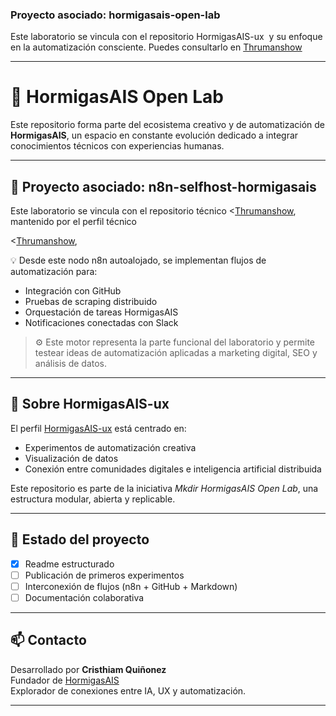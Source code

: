 ### Proyecto asociado: hormigasais-open-lab 

Este laboratorio se vincula con el repositorio HormigasAIS-ux  y su enfoque en la automatización consciente. Puedes consultarlo en [Thrumanshow](https://github.com/Thrumanshow/Thrumanshow)


---

# 🧪 HormigasAIS Open Lab

Este repositorio forma parte del ecosistema creativo y de automatización de **HormigasAIS**, un espacio en constante evolución dedicado a integrar conocimientos técnicos con experiencias humanas.

---

## 🔗 Proyecto asociado: n8n-selfhost-hormigasais

Este laboratorio se vincula con el repositorio técnico <[Thrumanshow](https://github.com/Thrumanshow/CRWSSA-Base), mantenido por el perfil técnico 

<[Thrumanshow](https://github.com/Thrumanshow/n8n-selfhost-hormigasais), 

💡 Desde este nodo n8n autoalojado, se implementan flujos de automatización para:
- Integración con GitHub
- Pruebas de scraping distribuido
- Orquestación de tareas HormigasAIS
- Notificaciones conectadas con Slack

> ⚙️ Este motor representa la parte funcional del laboratorio y permite testear ideas de automatización aplicadas a marketing digital, SEO y análisis de datos.

---

## 🧠 Sobre HormigasAIS-ux

El perfil [HormigasAIS-ux](https://github.com/HormigasAIS-ux) está centrado en:
- Experimentos de automatización creativa
- Visualización de datos
- Conexión entre comunidades digitales e inteligencia artificial distribuida

Este repositorio es parte de la iniciativa *Mkdir HormigasAIS Open Lab*, una estructura modular, abierta y replicable.

---

## 🌱 Estado del proyecto

- [x] Readme estructurado
- [ ] Publicación de primeros experimentos
- [ ] Interconexión de flujos (n8n + GitHub + Markdown)
- [ ] Documentación colaborativa

---

## 📫 Contacto

Desarrollado por **Cristhiam Quiñonez**  
Fundador de [HormigasAIS](https://www.linkedin.com/company/hormigasais)  
Explorador de conexiones entre IA, UX y automatización.

---
